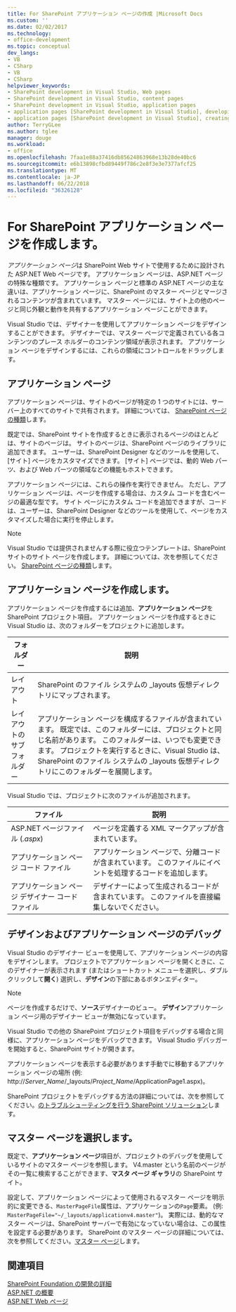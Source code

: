 ```yaml
---
title: For SharePoint アプリケーション ページの作成 |Microsoft Docs
ms.custom: ''
ms.date: 02/02/2017
ms.technology:
- office-development
ms.topic: conceptual
dev_langs:
- VB
- CSharp
- VB
- CSharp
helpviewer_keywords:
- SharePoint development in Visual Studio, Web pages
- SharePoint development in Visual Studio, content pages
- SharePoint development in Visual Studio, application pages
- application pages [SharePoint development in Visual Studio], developing
- application pages [SharePoint development in Visual Studio], creating
author: TerryGLee
ms.author: tglee
manager: douge
ms.workload:
- office
ms.openlocfilehash: 7faa1e88a37416db85624863968e13b28de40bc6
ms.sourcegitcommit: e6b13898cfbd89449f786c2e8f3e3e7377afcf25
ms.translationtype: MT
ms.contentlocale: ja-JP
ms.lasthandoff: 06/22/2018
ms.locfileid: "36326128"
---
```

# <a name="create-application-pages-for-sharepoint"></a>For SharePoint アプリケーション ページを作成します。
  *アプリケーション ページ*は SharePoint Web サイトで使用するために設計された ASP.NET Web ページです。 アプリケーション ページは、ASP.NET ページの特殊な種類です。 アプリケーション ページと標準の ASP.NET ページの主な違いは、アプリケーション ページに、SharePoint のマスター ページとマージされるコンテンツが含まれています。 マスター ページには、サイト上の他のページと同じ外観と動作を共有するアプリケーション ページことができます。  
  
 Visual Studio では、デザイナーを使用してアプリケーション ページをデザインすることができます。 デザイナーでは、マスター ページで定義されている各コンテンツのプレース ホルダーのコンテンツ領域が表示されます。 アプリケーション ページをデザインするには、これらの領域にコントロールをドラッグします。  
  
## <a name="application-pages"></a>アプリケーション ページ
 アプリケーション ページは、サイトのページが特定の 1 つのサイトには、サーバー上のすべてのサイトで共有されます。 詳細については、 [SharePoint ページの種類](http://go.microsoft.com/fwlink/?LinkID=211584)します。  
  
 既定では、SharePoint サイトを作成するときに表示されるページのほとんどは、サイトのページは。 サイトのページは、SharePoint ページのライブラリに追加できます。 ユーザーは、SharePoint Designer などのツールを使用して、[サイト] ページをカスタマイズできます。 [サイト] ページでは、動的 Web パーツ、および Web パーツの領域などの機能もホストできます。  
  
 アプリケーション ページには、これらの操作を実行できません。 ただし、アプリケーション ページは、ページを作成する場合は、カスタム コードを含むページの最適な型です。 サイト ページにカスタム コードを追加できますが、コードは、ユーザーは、SharePoint Designer などのツールを使用して、ページをカスタマイズした場合に実行を停止します。  
  
> [!NOTE]  
>  Visual Studio では提供されませんする際に役立つテンプレートは、SharePoint サイトのサイト ページを作成します。 詳細については、次を参照してください。 [SharePoint ページの種類](http://go.microsoft.com/fwlink/?LinkID=211584)します。  
  
## <a name="create-an-application-page"></a>アプリケーション ページを作成します。
 アプリケーション ページを作成するには追加、**アプリケーション ページ**を SharePoint プロジェクト項目。 アプリケーション ページを作成するときに Visual Studio は、次のフォルダーをプロジェクトに追加します。  
  
|フォルダー|説明|  
|------------|-----------------|  
|レイアウト|SharePoint のファイル システムの _layouts 仮想ディレクトリにマップされます。|  
|レイアウトのサブフォルダー|アプリケーション ページを構成するファイルが含まれています。 既定では、このフォルダーには、プロジェクトと同じ名前があります。 このフォルダーは、いつでも変更できます。 プロジェクトを実行するときに、Visual Studio は、SharePoint のファイル システムの _layouts 仮想ディレクトリにこのフォルダーを展開します。|  
  
 Visual Studio では、プロジェクトに次のファイルが追加されます。  
  
|ファイル|説明|  
|----------|-----------------|  
|ASP.NET ページファイル (*.aspx*)|ページを定義する XML マークアップが含まれています。|  
|アプリケーション ページ コード ファイル|アプリケーション ページで、分離コードが含まれています。 このファイルにイベントを処理するコードを追加します。|  
|アプリケーション ページ デザイナー コード ファイル|デザイナーによって生成されるコードが含まれています。 このファイルを直接編集しないでください。|  
  
## <a name="design-and-debug-an-application-page"></a>デザインおよびアプリケーション ページのデバッグ
 Visual Studio のデザイナー ビューを使用して、アプリケーション ページの内容をデザインします。 プロジェクトでアプリケーション ページを開くときに、このデザイナーが表示されます (またはショートカット メニューを選択し、ダブルクリックして**開く**) 選択し、**デザイン**の下部にあるボタンエディター。  
  
> [!NOTE]  
>  ページを作成するだけで、**ソース**デザイナーのビュー。 **デザイン**アプリケーション ページ用のデザイナー ビューが無効になっています。  
  
 Visual Studio での他の SharePoint プロジェクト項目をデバッグする場合と同様に、アプリケーション ページをデバッグできます。 Visual Studio デバッガーを開始すると、SharePoint サイトが開きます。  
  
 アプリケーション ページを表示する必要があります手動でに移動するアプリケーション ページの場所 (例: http://*Server_Name*/_layouts/*Project_Name*/ApplicationPage1.aspx)。  
  
 SharePoint プロジェクトをデバッグする方法の詳細については、次を参照してください。[のトラブルシューティングを行う SharePoint ソリューション](../sharepoint/troubleshooting-sharepoint-solutions.md)します。  
  
## <a name="choose-a-master-page"></a>マスター ページを選択します。
 既定で、**アプリケーション ページ**項目が、プロジェクトのデバッグを使用しているサイトのマスター ページを参照します。 V4.master という名前のページがその一覧に検索することができます、**マスタ ページ ギャラリ**の SharePoint サイト。  
  
 設定して、アプリケーション ページによって使用されるマスター ページを明示的に変更できる、`MasterPageFile`属性は、アプリケーションの`Page`要素。 (例: `MasterPageFile="~/_layouts/applicationv4.master"`)。 実際には、動的なマスター ページは、SharePoint サーバーで有効になっていない場合は、この属性を設定する必要があります。 SharePoint のマスター ページの詳細については、次を参照してください。[マスター ページ](http://go.microsoft.com/fwlink/?LinkID=169281)します。  
  
## <a name="see-also"></a>関連項目
 [SharePoint Foundation の開発の詳細](http://go.microsoft.com/fwlink/?LinkID=182103)   
 [ASP.NET の概要](/aspnet/overview)   
 [ASP.NET Web ページ](/aspnet/web-pages/index)   
  
